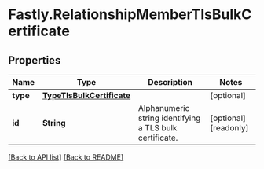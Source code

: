 # Fastly.RelationshipMemberTlsBulkCertificate

## Properties

Name | Type | Description | Notes
------------ | ------------- | ------------- | -------------
**type** | [**TypeTlsBulkCertificate**](TypeTlsBulkCertificate.md) |  | [optional] 
**id** | **String** | Alphanumeric string identifying a TLS bulk certificate. | [optional] [readonly] 


[[Back to API list]](../../README.md#endpoints) [[Back to README]](../../README.md)

